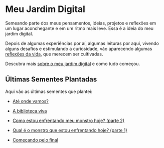 # Meu Jardim Digital

Semeando parte dos meus pensamentos, ideias, projetos e reflexões em um lugar aconchegante e em um ritmo mais leve. Essa é a ideia do meu jardim digital.

Depois de algumas experiências por aí, algumas leituras por aqui, vivendo alguns desafios e estimulando a curiosidade, vão aparecendo algumas [reflexões da vida](./reflexoes-da-vida/index.md), que merecem ser cultivadas.

Descubra mais [sobre o meu jardim digital](./sobre-o-meu-jardim-digital/index.md) e como tudo começou.

## Últimas Sementes Plantadas

Aqui vão as últimas sementes que plantei:

- [Até onde vamos?](./reflexoes-da-vida/2023-10-25-ate-onde-vamos/content.md)

- [A biblioteca viva](./reflexoes-da-vida/2023-10-25-a-biblioteca-viva/content.md)

- [Como estou enfrentando meu monstro hoje? (parte 2)](./reflexoes-da-vida/2023-10-25-como-estou-enfrentando-meu-monstro-hoje-parte-2/content.md)

- [Qual é o monstro que estou enfrentando hoje? (parte 1)](./reflexoes-da-vida/2023-10-25-qual-e-o-monstro-que-estou-enfrentando-hoje-parte-1/content.md)

- [Começando pelo final](./sobre-o-meu-jardim-digital/2023-10-23-comecando-pelo-final/content.md)
